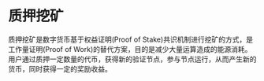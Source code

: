 # 质押挖矿

质押挖矿是数字货币基于权益证明(Proof of Stake)共识机制进行挖矿的方式，是工作量证明(Proof of Work)的替代方案，目的是减少大量运算造成的能源消耗。用户通过质押一定数量的代币，获得新的验证节点，参与节点运行，从而产生新的货币，同时获得一定的奖励收益。
